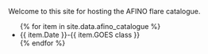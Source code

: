 
Welcome to this site for hosting the AFINO flare catalogue. 

<ul>
  {% for item in site.data.afino_catalogue %}
    <li>
      {{ item.Date }}-{{ item.GOES class }}
    </li>
  {% endfor %}
</ul>
